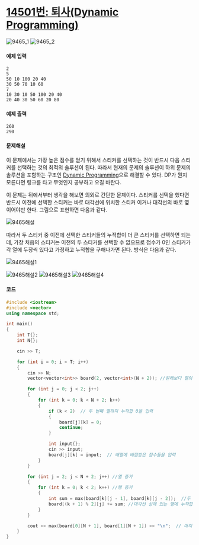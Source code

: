 # [14501번: 퇴사(Dynamic Programming)](https://www.acmicpc.net/problem/14501)
![9465_1](https://user-images.githubusercontent.com/119858743/213479007-753c9037-3229-47a5-b80f-f36a93b1c5ac.PNG)
![9465_2](https://user-images.githubusercontent.com/119858743/213479013-d9bd3ddd-1ee9-41d5-acd6-b0d5775fbdd3.PNG)
#### 예제 입력
```
2
5
50 10 100 20 40
30 50 70 10 60
7
10 30 10 50 100 20 40
20 40 30 50 60 20 80
```

#### 예제 출력
```
260
290
```

#### 문제해설
이 문제에서는 가장 높은 점수를 얻기 위해서 스티커를 선택하는 것이 반드시 다음 스티커를 선택하는 것의 최적의 솔루션이 된다. 따라서 현재의 문제의 솔루션이 하위 문제의 솔루션을 포함하는 구조인 [Dynamic Programming]()으로 해결할 수 있다. DP가 뭔지 모른다면 링크를 타고 무엇인지 공부하고 오길 바란다.
<br>

이 문제는 뒤에서부터 생각을 해보면 의외로 간단한 문제이다. 스티커를 선택을 했다면 반드시 이전에 선택한 스티커는 바로 대각선에 위치한 스티커 이거나 대각선의 바로 옆이어야만 한다. 그림으로 표현하면 다음과 같다.
<br>

![9465해설](https://user-images.githubusercontent.com/119858743/213484823-d23a62bc-2740-4d04-974b-adc71659e4c0.PNG)

따라서 두 스티커 중 이전에 선택한 스티커들의 누적합이 더 큰 스티커를 선택하면 되는데, 가장 처음의 스티커는 이전의 두 스티커를 선택할 수 없으므로 점수가 0인 스티커가 각 열에 두장씩 있다고 가정하고 누적합을 구해나가면 된다. 방식은 다음과 같다.

![9465해설1](https://user-images.githubusercontent.com/119858743/213491145-31b23bd3-3f5e-420b-aa5a-579da4e68e73.PNG)

![9465해설2](https://user-images.githubusercontent.com/119858743/213491485-6d7f019a-3bba-47de-bc8c-9026dc2a5273.PNG)
![9465해설3](https://user-images.githubusercontent.com/119858743/213492001-4145abb1-9d4e-4e01-b931-88db70bfa8da.PNG)
![9465해설4](https://user-images.githubusercontent.com/119858743/213492316-76d45770-4933-4aef-9253-e9d55f12ed1e.PNG)

#### 코드
```cpp
#include <iostream>
#include <vector>
using namespace std;

int main()
{
	int T{};
	int N{};

	cin >> T;

	for (int i = 0; i < T; i++)
	{
		cin >> N;
		vector<vector<int>> board(2, vector<int>(N + 2)); //원래보다 열의 길이가 2만큼 더 큰 2차원 배열 생성

		for (int j = 0; j < 2; j++)
		{
			for (int k = 0; k < N + 2; k++)
			{
				if (k < 2)  // 두 번째 열까지 누적합 0을 입력
				{
					board[j][k] = 0;
					continue;
				}

				int input{};
				cin >> input; 
				board[j][k] = input;  // 배열에 배점받은 점수들을 입력
			}
		}

		for (int j = 2; j < N + 2; j++) //열 증가
		{
			for (int k = 0; k < 2; k++) //행 증가
			{
				int sum = max(board[k][j - 1], board[k][j - 2]);  //두 누적합 중 큰 수 선택
				board[(k + 1) % 2][j] += sum; //대각선 상에 있는 행에 누적합을 더함
			}
		}

		cout << max(board[0][N + 1], board[1][N + 1]) << "\n";  // 마지막 누적합 중 큰 수를 출력
	}
}
```

